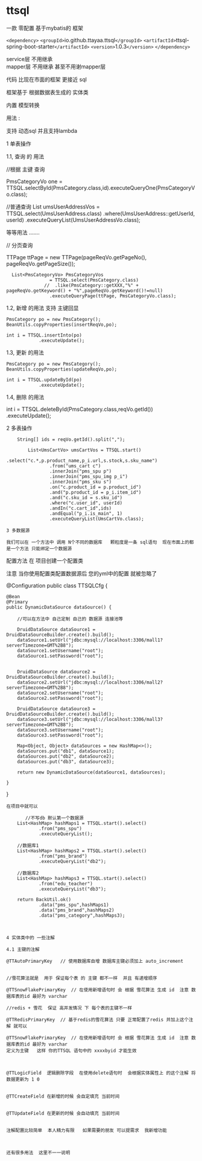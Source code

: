 # ttsql



一款 零配置 基于mybatis的 框架 

`<dependency>`
    `<groupId>`io.github.ttayaa.ttsql`</groupId>`
    `<artifactId>`ttsql-spring-boot-starter`</artifactId>`
    `<version>`1.0.3`</version>`
`</dependency>`


service层 不用继承  
mapper层 不用继承 甚至不用谢mapper层   


代码 比现在市面的框架  更接近 sql 


框架基于 根据数据表生成的 实体类 

内置 模型转换     

用法  :

 支持 动态sql
   并且支持lambda 

1 单表操作

1.1, 查询 的 用法 




  //根据 主键 查询 

  PmsCategoryVo one = TTSQL.selectById(PmsCategory.class,id).executeQueryOne(PmsCategoryVo.class);
  
  //普通查询 
  List<UmsUserAddressVo> umsUserAddressVos = TTSQL.select(UmsUserAddress.class)
        .where(UmsUserAddress::getUserId, userId)
        .executeQueryList(UmsUserAddressVo.class);

 
 等等用法 .......
  
  
 // 分页查询 
  
   TTPage ttPage = new TTPage(pageReqVo.getPageNo(), pageReqVo.getPageSize());
   
      List<PmsCategoryVo> PmsCategoryVos
                    = TTSQL.select(PmsCategory.class)
                  //  .like(PmsCategory::getXXX,"%" + pageReqVo.getKeyword() + "%",pageReqVo.getKeyword()!=null)
                    .executeQueryPage(ttPage, PmsCategoryVo.class);
  


1.2, 新增 的用法  支持 主键回显

    PmsCategory po = new PmsCategory();
    BeanUtils.copyProperties(insertReqVo,po);
       
    int i = TTSQL.insertInto(po)
                .executeUpdate();
                
1.3, 更新 的用法 

    PmsCategory po = new PmsCategory();
    BeanUtils.copyProperties(updateReqVo,po);
    
    int i = TTSQL.updateById(po)
                .executeUpdate();
                
                
1.4, 删除 的用法

 int i = TTSQL.deleteById(PmsCategory.class,reqVo.getId())
                .executeUpdate();



2 多表操作 

        String[] ids = reqVo.getId().split(",");

            List<UmsCartVo> umsCartVos = TTSQL.start()
                    .select("c.*,p.product_name,p_i.url,s.stock,s.sku_name")
                    .from("ums_cart c")
                    .innerJoin("pms_spu p")
                    .innerJoin("pms_spu_img p_i")
                    .innerJoin("pms_sku s")
                    .on("c.product_id = p.product_id")
                    .and("p.product_id = p_i.item_id")
                    .and("c.sku_id = s.sku_id")
                    .where("c.user_id", userId)
                    .andIn("c.cart_id",ids)
                    .andEqual("p_i.is_main", 1)
                    .executeQueryList(UmsCartVo.class);
    
    3 多数据源 
    
    我们可以在 一个方法中 调用 N个不同的数据库   颗粒度是一条 sql语句  现在市面上的都是一个方法 只能绑定一个数据源 
    
   配置方法 在 
   项目创建一个配置类 
   
   注意 当你使用配置类配置数据源后 您的yml中的配置 就被忽略了 
   
   
   
@Configuration
public class TTSQLCfg {

    @Bean
    @Primary
    public DynamicDataSource dataSource() {
  
        //可以在方法中 自己定制 自己的 数据源 连接池等

        DruidDataSource dataSource1 = DruidDataSourceBuilder.create().build();
        dataSource1.setUrl("jdbc:mysql://localhost:3306/mall1?serverTimezone=GMT%2B8");
        dataSource1.setUsername("root");
        dataSource1.setPassword("root");


        DruidDataSource dataSource2 = DruidDataSourceBuilder.create().build();
        dataSource2.setUrl("jdbc:mysql://localhost:3306/mall2?serverTimezone=GMT%2B8");
        dataSource2.setUsername("root");
        dataSource2.setPassword("root");

        DruidDataSource dataSource3 = DruidDataSourceBuilder.create().build();
        dataSource3.setUrl("jdbc:mysql://localhost:3306/mall3?serverTimezone=GMT%2B8");
        dataSource3.setUsername("root");
        dataSource3.setPassword("root");

        Map<Object, Object> dataSources = new HashMap<>();
        dataSources.put("db1", dataSource1);
        dataSources.put("db2", dataSource2);
        dataSources.put("db3", dataSource3);

        return new DynamicDataSource(dataSource1, dataSources);

    }



}

    
    
    在项目中就可以 
    
           //不写db 默认第一个数据源
        List<HashMap> hashMaps1 = TTSQL.start().select()
                .from("pms_spu")
                .executeQueryList();

        //数据库1
        List<HashMap> hashMaps2 = TTSQL.start().select()
                .from("pms_brand")
                .executeQueryList("db2");

        //数据库2
        List<HashMap> hashMaps3 = TTSQL.start().select()
                .from("edu_teacher")
                .executeQueryList("db3");

        return BackUtil.ok()
                .data("pms_spu",hashMaps1)
                .data("pms_brand",hashMaps2)
                .data("pms_category",hashMaps3);
    
    
    
    4 实体类中的 一些注解 
    
    4.1 主键的注解
    
    @TTAutoPrimaryKey   // 使用数据库自增 数据库主键必须加上 auto_increment
    
    
    //雪花算法就是  用于 保证每个表 的 主键 都不一样  并且 有递增顺序 
    
    @TTSnowFlakePrimaryKey  // 在使用新增语句时 会 根据 雪花算法 生成 id  注意 数据库表的id 最好为 varchar
    
    //redis + 雪花  保证 高并发情况 下 每个表的主键不一样
    
    @TTRedisPrimaryKey  // 基于redis的雪花算法 只要 正常配置了redis 并加上这个注解 就可以
    
    @TTSnowFlakePrimaryKey  // 在使用新增语句时 会 根据 雪花算法 生成 id  注意 数据库表的id 最好为 varchar 
    定义为主键   这样 你的TTSQL 语句中的 xxxxbyid 才能生效
    
    
    
    @TTLogicField  逻辑删除字段  在使用delete语句时  会根据实体属性上 的这个注解 将数据更新为 1 0
    
    
    @TTCreateField 在新增的时候 会自定填充 当前时间
    
    
    @TTUpdateField 在更新的时候 会自动填充 当前时间
    
    
    注解配置比较简单  本人精力有限   如果需要的朋友 可以提需求  我新增功能
    
    

    还有很多用法  这里不一一说明 
                
